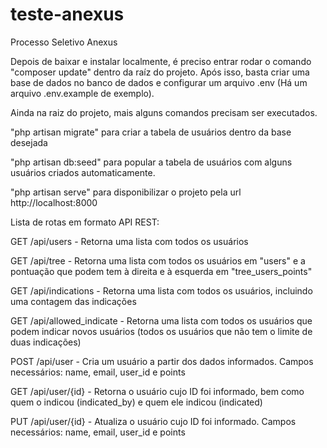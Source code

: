 # teste-anexus
 Processo Seletivo Anexus

Depois de baixar e instalar localmente, é preciso entrar rodar o comando "composer update" dentro da raíz do projeto. Após isso, basta criar uma base de dados no banco de dados e configurar um arquivo .env (Há um arquivo .env.example de exemplo).


Ainda na raiz do projeto, mais alguns comandos precisam ser executados.

"php artisan migrate" para criar a tabela de usuários dentro da base desejada

"php artisan db:seed" para popular a tabela de usuários com alguns usuários criados automaticamente.

"php artisan serve" para disponibilizar o projeto pela url http://localhost:8000


Lista de rotas em formato API REST:


GET /api/users - Retorna uma lista com todos os usuários

GET /api/tree - Retorna uma lista com todos os usuários em "users" e a pontuação que podem tem à direita e à esquerda em "tree_users_points"

GET /api/indications - Retorna uma lista com todos os usuários, incluindo uma contagem das indicações

GET /api/allowed_indicate - Retorna uma lista com todos os usuários que podem indicar novos usuários (todos os usuários que não tem o limite de duas indicações)

POST /api/user - Cria um usuário a partir dos dados informados. Campos necessários: name, email, user_id e points

GET /api/user/{id} - Retorna o usuário cujo ID foi informado, bem como quem o indicou (indicated_by) e quem ele indicou (indicated)

PUT /api/user/{id} - Atualiza o usuário cujo ID foi informado. Campos necessários: name, email, user_id e points
